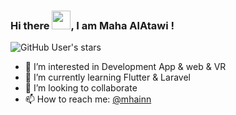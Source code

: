### Hi there <img src="https://raw.githubusercontent.com/MartinHeinz/MartinHeinz/master/wave.gif" style="width:30px; display: inline-block;" data-target="animated-image.originalImage">, I am Maha AlAtawi !
![GitHub User's stars](https://img.shields.io/github/stars/imahacs)

- 🔭 I’m interested in Development App & web & VR
- 🌱 I’m currently learning Flutter & Laravel
- 👯 I’m looking to collaborate
- 📫 How to reach me: [@mhainn](http://linkedin.com/in/mhainn)
<!--
**imahacs/imahacs** is a ✨ _special_ ✨ repository because its `README.md` (this file) appears on your GitHub profile.

Here are some ideas to get you started:

- 🔭 I’m currently working on ...
- 🌱 I’m currently learning ...
- 👯 I’m looking to collaborate on ...
- 🤔 I’m looking for help with ...
- 💬 Ask me about ...
- 📫 How to reach me: ...
- 😄 Pronouns: ...
- ⚡ Fun fact: ...
-->
